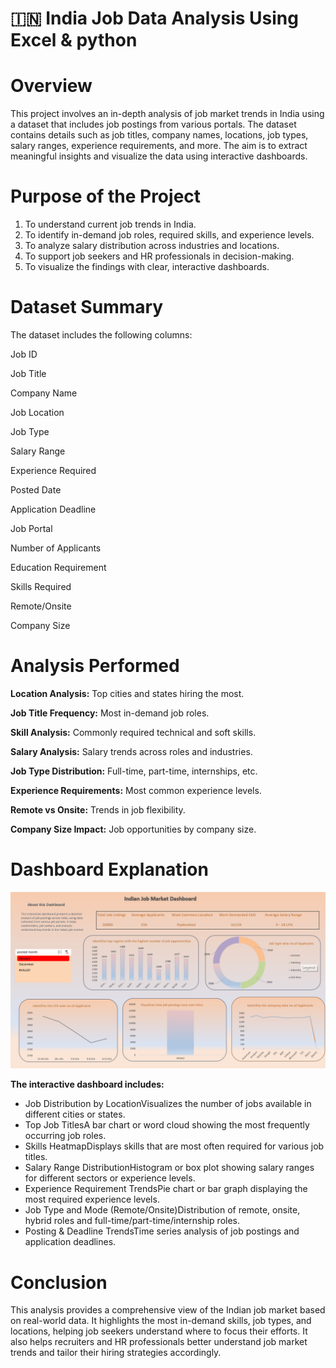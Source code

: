 # 🇮🇳 India Job Data Analysis Using Excel & python 

# Overview

This project involves an in-depth analysis of job market trends in India using a dataset that includes job postings from various portals. The dataset contains details such as job titles, company names, locations, job types, salary ranges, experience requirements, and more. The aim is to extract meaningful insights and visualize the data using interactive dashboards.

# Purpose of the Project

1. To understand current job trends in India.
2. To identify in-demand job roles, required skills, and experience levels.
3. To analyze salary distribution across industries and locations.
4. To support job seekers and HR professionals in decision-making.
5. To visualize the findings with clear, interactive dashboards.

# Dataset Summary

The dataset includes the following columns:

Job ID

Job Title

Company Name

Job Location

Job Type

Salary Range

Experience Required

Posted Date

Application Deadline

Job Portal

Number of Applicants

Education Requirement

Skills Required

Remote/Onsite

Company Size

# Analysis Performed

**Location Analysis:** Top cities and states hiring the most.

**Job Title Frequency:** Most in-demand job roles.

**Skill Analysis:** Commonly required technical and soft skills.

**Salary Analysis:** Salary trends across roles and industries.

**Job Type Distribution:** Full-time, part-time, internships, etc.

**Experience Requirements:** Most common experience levels.

**Remote vs Onsite:** Trends in job flexibility.

**Company Size Impact:** Job opportunities by company size.

# Dashboard Explanation

![Alt Text](https://github.com/ybalaji123/Indian-job-data/blob/main/Dashboard.png)

**The interactive dashboard includes:**

* Job Distribution by LocationVisualizes the number of jobs available in different cities or states.
* Top Job TitlesA bar chart or word cloud showing the most frequently occurring job roles.
* Skills HeatmapDisplays skills that are most often required for various job titles.
* Salary Range DistributionHistogram or box plot showing salary ranges for different sectors or experience levels.
* Experience Requirement TrendsPie chart or bar graph displaying the most required experience levels.
* Job Type and Mode (Remote/Onsite)Distribution of remote, onsite, hybrid roles and full-time/part-time/internship roles.
* Posting & Deadline TrendsTime series analysis of job postings and application deadlines.

# Conclusion

This analysis provides a comprehensive view of the Indian job market based on real-world data. It highlights the most in-demand skills, job types, and locations, helping job seekers understand where to focus their efforts. It also helps recruiters and HR professionals better understand job market trends and tailor their hiring strategies accordingly.


